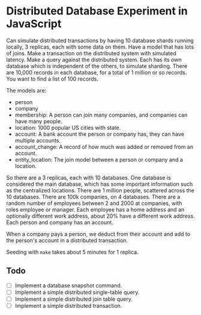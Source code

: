 
# Distributed Database Experiment in JavaScript

Can simulate distributed transactions by having 10 database shards running locally, 3 replicas, each with some data on them. Have a model that has lots of joins. Make a transaction on the distributed system with simulated latency. Make a query against the distributed system. Each has its own database which is independent of the others, to simulate sharding. There are 10,000 records in each database, for a total of 1 million or so records. You want to find a list of 100 records.

The models are:

- person
- company
- membership: A person can join many companies, and companies can have many people.
- location: 1000 popular US cities with state.
- account: A bank account the person or company has, they can have multiple accounts.
- account_change: A record of how much was added or removed from an account.
- entity_location: The join model between a person or company and a location.

So there are a 3 replicas, each with 10 databases. One database is considered the main database, which has some important information such as the centralized locations. There are 1 million people, scattered across the 10 databases. There are 100k companies, on 4 databases. There are a random number of employees between 2 and 2000 at companies, with roles employee or manager. Each employee has a home address and an optionally different work address, about 20% have a different work address. Each person and company has an account.

When a company pays a person, we deduct from their account and add to the person's account in a distributed transaction.

Seeding with `make` takes about 5 minutes for 1 replica.

## Todo

- [ ] Implement a database snapshot command.
- [ ] Implement a simple distributed single-table query.
- [ ] Implement a simple distributed join table query.
- [ ] Implement a simple distributed transaction.
